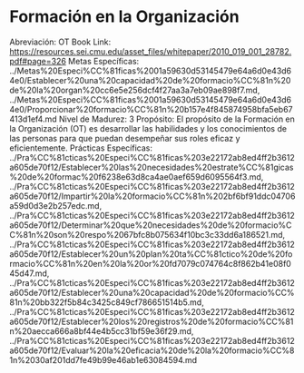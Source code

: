 # Formación en la Organización

Abreviación: OT
Book Link: https://resources.sei.cmu.edu/asset_files/whitepaper/2010_019_001_28782.pdf#page=326
Metas Específicas: ../Metas%20Especi%CC%81ficas%2001a59630d53145479e64a6d0e43d64e0/Establecer%20una%20capacidad%20de%20formacio%CC%81n%20de%20la%20organ%20cc6e5e256dcf4f27aa3a7eb09ae898f7.md, ../Metas%20Especi%CC%81ficas%2001a59630d53145479e64a6d0e43d64e0/Proporcionar%20formacio%CC%81n%20b157e4f845874958bfa5eb67413d1ef4.md
Nivel de Madurez: 3
Propósito: El propósito de la Formación en la Organización (OT) es desarrollar
las habilidades y los conocimientos de las personas para que puedan
desempeñar sus roles eficaz y eficientemente.
Prácticas Específicas: ../Pra%CC%81cticas%20Especi%CC%81ficas%203e22172ab8ed4ff2b3612a605de70f12/Establecer%20las%20necesidades%20estrate%CC%81gicas%20de%20formac%20f6238e63d8ca4ae0aef659d6095564f3.md, ../Pra%CC%81cticas%20Especi%CC%81ficas%203e22172ab8ed4ff2b3612a605de70f12/Impartir%20la%20formacio%CC%81n%202bf6bf91ddc04706a59d0d3e2b257edc.md, ../Pra%CC%81cticas%20Especi%CC%81ficas%203e22172ab8ed4ff2b3612a605de70f12/Determinar%20que%20necesidades%20de%20formacio%CC%81n%20son%20respo%2067bfc8b075634f10bc3c33dd6a186521.md, ../Pra%CC%81cticas%20Especi%CC%81ficas%203e22172ab8ed4ff2b3612a605de70f12/Establecer%20un%20plan%20ta%CC%81ctico%20de%20formacio%CC%81n%20en%20la%20or%20fd7079c074764c8f862b41e08f045d47.md, ../Pra%CC%81cticas%20Especi%CC%81ficas%203e22172ab8ed4ff2b3612a605de70f12/Establecer%20una%20capacidad%20de%20formacio%CC%81n%20bb322f5b84c3425c849cf786651514b5.md, ../Pra%CC%81cticas%20Especi%CC%81ficas%203e22172ab8ed4ff2b3612a605de70f12/Establecer%20los%20registros%20de%20formacio%CC%81n%20aecca666a8bf44e4b5cc31bf59e36f29.md, ../Pra%CC%81cticas%20Especi%CC%81ficas%203e22172ab8ed4ff2b3612a605de70f12/Evaluar%20la%20eficacia%20de%20la%20formacio%CC%81n%2030af201dd7fe49b99e46ab1e63084594.md